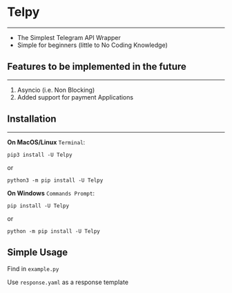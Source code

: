 # Telpy
*****
- The Simplest Telegram API Wrapper
- Simple for beginners (little to No Coding Knowledge)

## Features to be implemented in the future
******
1. Asyncio (i.e. Non Blocking)
2. Added support for payment Applications

## Installation
******
**On MacOS/Linux** `Terminal`:

`pip3 install -U Telpy`

or

`python3 -m pip install -U Telpy`

**On Windows** `Commands Prompt`:

`pip install -U Telpy`

or

`python -m pip install -U Telpy`

## Simple Usage
Find in `example.py`

Use `response.yaml` as a response template
